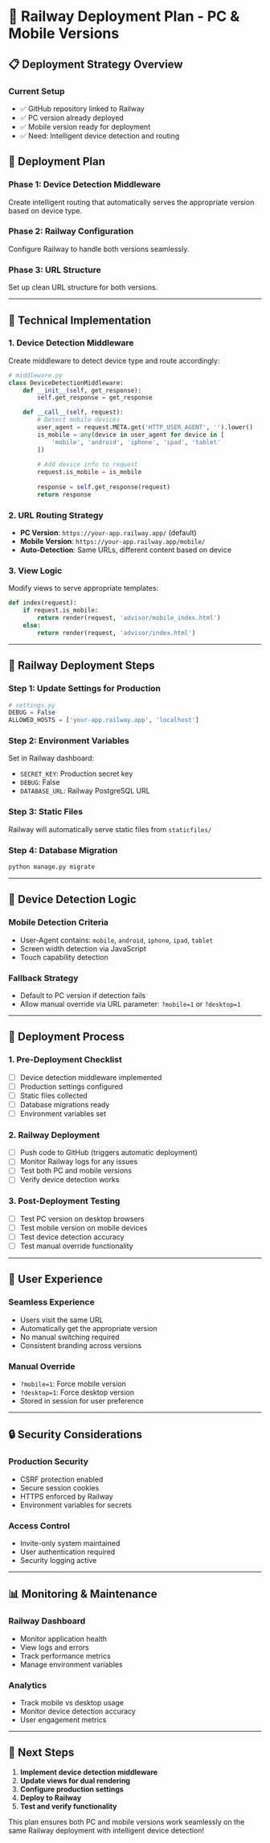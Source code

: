 # 🚀 Railway Deployment Plan - PC & Mobile Versions

## 📋 **Deployment Strategy Overview**

### **Current Setup**
- ✅ GitHub repository linked to Railway
- ✅ PC version already deployed
- ✅ Mobile version ready for deployment
- ✅ Need: Intelligent device detection and routing

## 🎯 **Deployment Plan**

### **Phase 1: Device Detection Middleware**
Create intelligent routing that automatically serves the appropriate version based on device type.

### **Phase 2: Railway Configuration**
Configure Railway to handle both versions seamlessly.

### **Phase 3: URL Structure**
Set up clean URL structure for both versions.

---

## 🔧 **Technical Implementation**

### **1. Device Detection Middleware**
Create middleware to detect device type and route accordingly:

```python
# middleware.py
class DeviceDetectionMiddleware:
    def __init__(self, get_response):
        self.get_response = get_response

    def __call__(self, request):
        # Detect mobile devices
        user_agent = request.META.get('HTTP_USER_AGENT', '').lower()
        is_mobile = any(device in user_agent for device in [
            'mobile', 'android', 'iphone', 'ipad', 'tablet'
        ])
        
        # Add device info to request
        request.is_mobile = is_mobile
        
        response = self.get_response(request)
        return response
```

### **2. URL Routing Strategy**
- **PC Version**: `https://your-app.railway.app/` (default)
- **Mobile Version**: `https://your-app.railway.app/mobile/`
- **Auto-Detection**: Same URLs, different content based on device

### **3. View Logic**
Modify views to serve appropriate templates:

```python
def index(request):
    if request.is_mobile:
        return render(request, 'advisor/mobile_index.html')
    else:
        return render(request, 'advisor/index.html')
```

---

## 🚀 **Railway Deployment Steps**

### **Step 1: Update Settings for Production**
```python
# settings.py
DEBUG = False
ALLOWED_HOSTS = ['your-app.railway.app', 'localhost']
```

### **Step 2: Environment Variables**
Set in Railway dashboard:
- `SECRET_KEY`: Production secret key
- `DEBUG`: False
- `DATABASE_URL`: Railway PostgreSQL URL

### **Step 3: Static Files**
Railway will automatically serve static files from `staticfiles/`

### **Step 4: Database Migration**
```bash
python manage.py migrate
```

---

## 📱 **Device Detection Logic**

### **Mobile Detection Criteria**
- User-Agent contains: `mobile`, `android`, `iphone`, `ipad`, `tablet`
- Screen width detection via JavaScript
- Touch capability detection

### **Fallback Strategy**
- Default to PC version if detection fails
- Allow manual override via URL parameter: `?mobile=1` or `?desktop=1`

---

## 🔄 **Deployment Process**

### **1. Pre-Deployment Checklist**
- [ ] Device detection middleware implemented
- [ ] Production settings configured
- [ ] Static files collected
- [ ] Database migrations ready
- [ ] Environment variables set

### **2. Railway Deployment**
- [ ] Push code to GitHub (triggers automatic deployment)
- [ ] Monitor Railway logs for any issues
- [ ] Test both PC and mobile versions
- [ ] Verify device detection works

### **3. Post-Deployment Testing**
- [ ] Test PC version on desktop browsers
- [ ] Test mobile version on mobile devices
- [ ] Test device detection accuracy
- [ ] Test manual override functionality

---

## 🎨 **User Experience**

### **Seamless Experience**
- Users visit the same URL
- Automatically get the appropriate version
- No manual switching required
- Consistent branding across versions

### **Manual Override**
- `?mobile=1`: Force mobile version
- `?desktop=1`: Force desktop version
- Stored in session for user preference

---

## 🔒 **Security Considerations**

### **Production Security**
- CSRF protection enabled
- Secure session cookies
- HTTPS enforced by Railway
- Environment variables for secrets

### **Access Control**
- Invite-only system maintained
- User authentication required
- Security logging active

---

## 📊 **Monitoring & Maintenance**

### **Railway Dashboard**
- Monitor application health
- View logs and errors
- Track performance metrics
- Manage environment variables

### **Analytics**
- Track mobile vs desktop usage
- Monitor device detection accuracy
- User engagement metrics

---

## 🎯 **Next Steps**

1. **Implement device detection middleware**
2. **Update views for dual rendering**
3. **Configure production settings**
4. **Deploy to Railway**
5. **Test and verify functionality**

This plan ensures both PC and mobile versions work seamlessly on the same Railway deployment with intelligent device detection!
